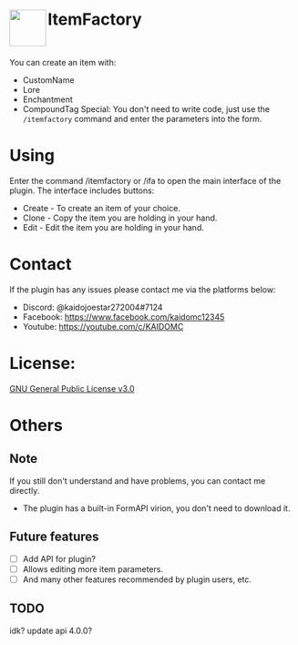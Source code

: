 <h1>ItemFactory<img src="https://github.com/kaidoMC/ItemFactory/blob/master/icon.png" height="64" width="64"  align="left"></img></h1><br/>

You can create an item with:
- CustomName
- Lore
- Enchantment
- CompoundTag
Special: You don't need to write code, just use the `/itemfactory` command and enter the parameters into the form.

<!--
# Setup
Download the plugin and put it in `PocketMine-MP/plugins`, then start the server and use the `/itemfactory` or `/ifa` command to use the plugin functions.
-->

<!--
# Permission
`itemfactory.use` - Permissions allow create, edit, copy items of your choice.
-->

# Using
Enter the command /itemfactory or /ifa to open the main interface of the plugin.
The interface includes buttons:  
- Create - To create an item of your choice.
- Clone - Copy the item you are holding in your hand.
- Edit - Edit the item you are holding in your hand.
# Contact
If the plugin has any issues please contact me via the platforms below:
- Discord: @kaidojoestar272004#7124
- Facebook: https://www.facebook.com/kaidomc12345
- Youtube: https://youtube.com/c/KAIDOMC
 
# License:
[GNU General Public License v3.0](https://www.gnu.org/licenses/gpl-3.0.html)

# Others

## Note
  If you still don't understand and have problems, you can contact me directly.
- The plugin has a built-in FormAPI virion, you don't need to download it.

## Future features
- [ ] Add API for plugin?
- [ ] Allows editing more item parameters.
- [ ] And many other features recommended by plugin users, etc.

## TODO
idk? update api 4.0.0?
